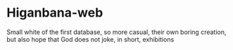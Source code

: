 # Higanbana-web
Small white of the first database, so more casual, their own boring creation, but also hope that God does not joke, in short, exhibitions
